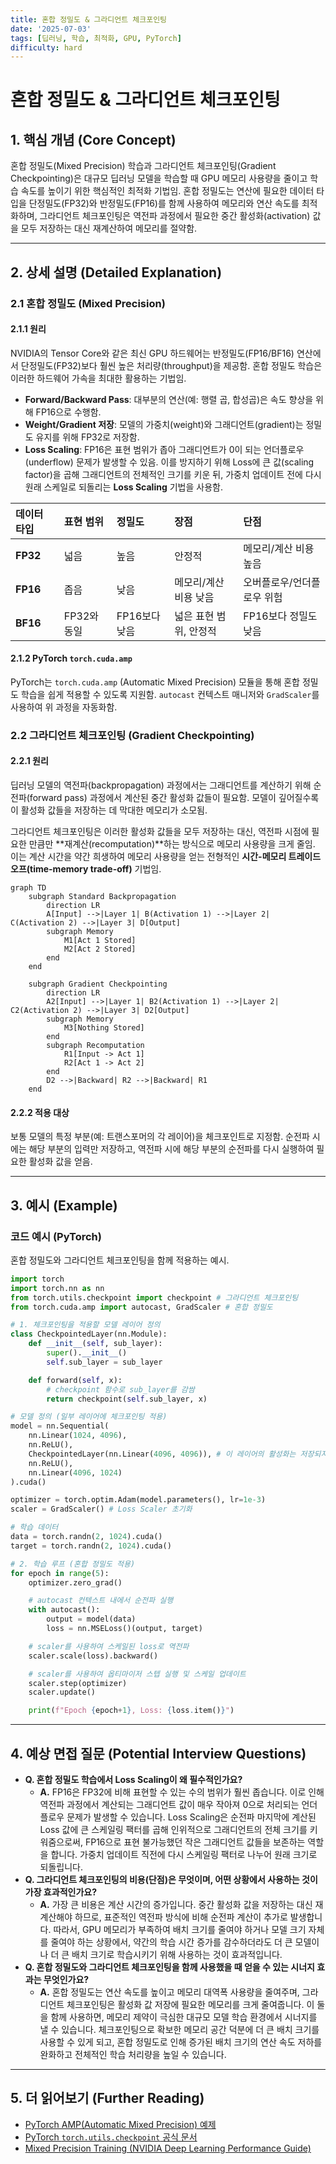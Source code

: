 ```yaml
---
title: 혼합 정밀도 & 그라디언트 체크포인팅
date: '2025-07-03'
tags: [딥러닝, 학습, 최적화, GPU, PyTorch]
difficulty: hard
---
```


# 혼합 정밀도 & 그라디언트 체크포인팅

## 1. 핵심 개념 (Core Concept)

혼합 정밀도(Mixed Precision) 학습과 그라디언트 체크포인팅(Gradient Checkpointing)은 대규모 딥러닝 모델을 학습할 때 GPU 메모리 사용량을 줄이고 학습 속도를 높이기 위한 핵심적인 최적화 기법임. 혼합 정밀도는 연산에 필요한 데이터 타입을 단정밀도(FP32)와 반정밀도(FP16)를 함께 사용하여 메모리와 연산 속도를 최적화하며, 그라디언트 체크포인팅은 역전파 과정에서 필요한 중간 활성화(activation) 값을 모두 저장하는 대신 재계산하여 메모리를 절약함.

______________________________________________________________________

## 2. 상세 설명 (Detailed Explanation)

### 2.1 혼합 정밀도 (Mixed Precision)

#### 2.1.1 원리

NVIDIA의 Tensor Core와 같은 최신 GPU 하드웨어는 반정밀도(FP16/BF16) 연산에서 단정밀도(FP32)보다 훨씬 높은 처리량(throughput)을 제공함. 혼합 정밀도 학습은 이러한 하드웨어 가속을 최대한 활용하는 기법임.

- **Forward/Backward Pass**: 대부분의 연산(예: 행렬 곱, 합성곱)은 속도 향상을 위해 FP16으로 수행함.
- **Weight/Gradient 저장**: 모델의 가중치(weight)와 그래디언트(gradient)는 정밀도 유지를 위해 FP32로 저장함.
- **Loss Scaling**: FP16은 표현 범위가 좁아 그래디언트가 0이 되는 언더플로우(underflow) 문제가 발생할 수 있음. 이를 방지하기 위해 Loss에 큰 값(scaling factor)을 곱해 그래디언트의 전체적인 크기를 키운 뒤, 가중치 업데이트 전에 다시 원래 스케일로 되돌리는 **Loss Scaling** 기법을 사용함.

| 데이터 타입 | 표현 범위   | 정밀도        | 장점                   | 단점                       |
| :---------- | :---------- | :------------ | :--------------------- | :------------------------- |
| **FP32**    | 넓음        | 높음          | 안정적                 | 메모리/계산 비용 높음      |
| **FP16**    | 좁음        | 낮음          | 메모리/계산 비용 낮음  | 오버플로우/언더플로우 위험 |
| **BF16**    | FP32와 동일 | FP16보다 낮음 | 넓은 표현 범위, 안정적 | FP16보다 정밀도 낮음       |

#### 2.1.2 PyTorch `torch.cuda.amp`

PyTorch는 `torch.cuda.amp` (Automatic Mixed Precision) 모듈을 통해 혼합 정밀도 학습을 쉽게 적용할 수 있도록 지원함. `autocast` 컨텍스트 매니저와 `GradScaler`를 사용하여 위 과정을 자동화함.

### 2.2 그라디언트 체크포인팅 (Gradient Checkpointing)

#### 2.2.1 원리

딥러닝 모델의 역전파(backpropagation) 과정에서는 그래디언트를 계산하기 위해 순전파(forward pass) 과정에서 계산된 중간 활성화 값들이 필요함. 모델이 깊어질수록 이 활성화 값들을 저장하는 데 막대한 메모리가 소모됨.

그라디언트 체크포인팅은 이러한 활성화 값들을 모두 저장하는 대신, 역전파 시점에 필요한 만큼만 \*\*재계산(recomputation)\*\*하는 방식으로 메모리 사용량을 크게 줄임. 이는 계산 시간을 약간 희생하여 메모리 사용량을 얻는 전형적인 **시간-메모리 트레이드오프(time-memory trade-off)** 기법임.

```mermaid
graph TD
    subgraph Standard Backpropagation
        direction LR
        A[Input] -->|Layer 1| B(Activation 1) -->|Layer 2| C(Activation 2) -->|Layer 3| D[Output]
        subgraph Memory
            M1[Act 1 Stored]
            M2[Act 2 Stored]
        end
    end

    subgraph Gradient Checkpointing
        direction LR
        A2[Input] -->|Layer 1| B2(Activation 1) -->|Layer 2| C2(Activation 2) -->|Layer 3| D2[Output]
        subgraph Memory
            M3[Nothing Stored]
        end
        subgraph Recomputation
            R1[Input -> Act 1]
            R2[Act 1 -> Act 2]
        end
        D2 -->|Backward| R2 -->|Backward| R1
    end
```

#### 2.2.2 적용 대상

보통 모델의 특정 부분(예: 트랜스포머의 각 레이어)을 체크포인트로 지정함. 순전파 시에는 해당 부분의 입력만 저장하고, 역전파 시에 해당 부분의 순전파를 다시 실행하여 필요한 활성화 값을 얻음.

______________________________________________________________________

## 3. 예시 (Example)

### 코드 예시 (PyTorch)

혼합 정밀도와 그라디언트 체크포인팅을 함께 적용하는 예시.

```python
import torch
import torch.nn as nn
from torch.utils.checkpoint import checkpoint # 그라디언트 체크포인팅
from torch.cuda.amp import autocast, GradScaler # 혼합 정밀도

# 1. 체크포인팅을 적용할 모델 레이어 정의
class CheckpointedLayer(nn.Module):
    def __init__(self, sub_layer):
        super().__init__()
        self.sub_layer = sub_layer

    def forward(self, x):
        # checkpoint 함수로 sub_layer를 감쌈
        return checkpoint(self.sub_layer, x)

# 모델 정의 (일부 레이어에 체크포인팅 적용)
model = nn.Sequential(
    nn.Linear(1024, 4096),
    nn.ReLU(),
    CheckpointedLayer(nn.Linear(4096, 4096)), # 이 레이어의 활성화는 저장되지 않음
    nn.ReLU(),
    nn.Linear(4096, 1024)
).cuda()

optimizer = torch.optim.Adam(model.parameters(), lr=1e-3)
scaler = GradScaler() # Loss Scaler 초기화

# 학습 데이터
data = torch.randn(2, 1024).cuda()
target = torch.randn(2, 1024).cuda()

# 2. 학습 루프 (혼합 정밀도 적용)
for epoch in range(5):
    optimizer.zero_grad()

    # autocast 컨텍스트 내에서 순전파 실행
    with autocast():
        output = model(data)
        loss = nn.MSELoss()(output, target)

    # scaler를 사용하여 스케일된 loss로 역전파
    scaler.scale(loss).backward()

    # scaler를 사용하여 옵티마이저 스텝 실행 및 스케일 업데이트
    scaler.step(optimizer)
    scaler.update()

    print(f"Epoch {epoch+1}, Loss: {loss.item()}")
```

______________________________________________________________________

## 4. 예상 면접 질문 (Potential Interview Questions)

- **Q. 혼합 정밀도 학습에서 Loss Scaling이 왜 필수적인가요?**
  - **A.** FP16은 FP32에 비해 표현할 수 있는 수의 범위가 훨씬 좁습니다. 이로 인해 역전파 과정에서 계산되는 그래디언트 값이 매우 작아져 0으로 처리되는 언더플로우 문제가 발생할 수 있습니다. Loss Scaling은 순전파 마지막에 계산된 Loss 값에 큰 스케일링 팩터를 곱해 인위적으로 그래디언트의 전체 크기를 키워줌으로써, FP16으로 표현 불가능했던 작은 그래디언트 값들을 보존하는 역할을 합니다. 가중치 업데이트 직전에 다시 스케일링 팩터로 나누어 원래 크기로 되돌립니다.
- **Q. 그라디언트 체크포인팅의 비용(단점)은 무엇이며, 어떤 상황에서 사용하는 것이 가장 효과적인가요?**
  - **A.** 가장 큰 비용은 계산 시간의 증가입니다. 중간 활성화 값을 저장하는 대신 재계산해야 하므로, 표준적인 역전파 방식에 비해 순전파 계산이 추가로 발생합니다. 따라서, GPU 메모리가 부족하여 배치 크기를 줄여야 하거나 모델 크기 자체를 줄여야 하는 상황에서, 약간의 학습 시간 증가를 감수하더라도 더 큰 모델이나 더 큰 배치 크기로 학습시키기 위해 사용하는 것이 효과적입니다.
- **Q. 혼합 정밀도와 그라디언트 체크포인팅을 함께 사용했을 때 얻을 수 있는 시너지 효과는 무엇인가요?**
  - **A.** 혼합 정밀도는 연산 속도를 높이고 메모리 대역폭 사용량을 줄여주며, 그라디언트 체크포인팅은 활성화 값 저장에 필요한 메모리를 크게 줄여줍니다. 이 둘을 함께 사용하면, 메모리 제약이 극심한 대규모 모델 학습 환경에서 시너지를 낼 수 있습니다. 체크포인팅으로 확보한 메모리 공간 덕분에 더 큰 배치 크기를 사용할 수 있게 되고, 혼합 정밀도로 인해 증가된 배치 크기의 연산 속도 저하를 완화하고 전체적인 학습 처리량을 높일 수 있습니다.

______________________________________________________________________

## 5. 더 읽어보기 (Further Reading)

- [PyTorch AMP(Automatic Mixed Precision) 예제](https://pytorch.org/docs/stable/notes/amp_examples.html)
- [PyTorch `torch.utils.checkpoint` 공식 문서](https://pytorch.org/docs/stable/checkpoint.html)
- [Mixed Precision Training (NVIDIA Deep Learning Performance Guide)](https://docs.nvidia.com/deeplearning/performance/dl-performance-gpu-background/index.html#mixed-precision-training)
